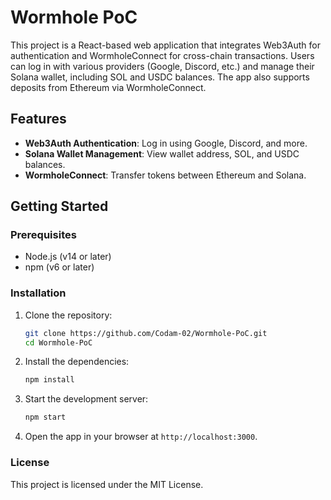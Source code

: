 # Wormhole PoC

This project is a React-based web application that integrates Web3Auth for authentication and WormholeConnect for cross-chain transactions. Users can log in with various providers (Google, Discord, etc.) and manage their Solana wallet, including SOL and USDC balances. The app also supports deposits from Ethereum via WormholeConnect.

## Features

- **Web3Auth Authentication**: Log in using Google, Discord, and more.
- **Solana Wallet Management**: View wallet address, SOL, and USDC balances.
- **WormholeConnect**: Transfer tokens between Ethereum and Solana.

## Getting Started

### Prerequisites

- Node.js (v14 or later)
- npm (v6 or later)

### Installation

1. Clone the repository:
    ```bash
    git clone https://github.com/Codam-02/Wormhole-PoC.git
    cd Wormhole-PoC
    ```

2. Install the dependencies:
    ```bash
    npm install
    ```

3. Start the development server:
    ```bash
    npm start
    ```

4. Open the app in your browser at `http://localhost:3000`.

### License

This project is licensed under the MIT License.
